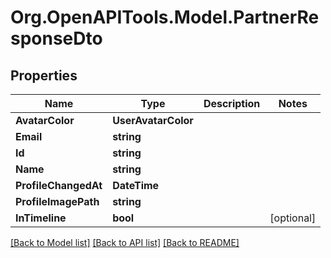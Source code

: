 # Org.OpenAPITools.Model.PartnerResponseDto

## Properties

Name | Type | Description | Notes
------------ | ------------- | ------------- | -------------
**AvatarColor** | **UserAvatarColor** |  | 
**Email** | **string** |  | 
**Id** | **string** |  | 
**Name** | **string** |  | 
**ProfileChangedAt** | **DateTime** |  | 
**ProfileImagePath** | **string** |  | 
**InTimeline** | **bool** |  | [optional] 

[[Back to Model list]](../../README.md#documentation-for-models) [[Back to API list]](../../README.md#documentation-for-api-endpoints) [[Back to README]](../../README.md)

